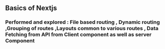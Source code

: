 ## Basics of Nextjs

### Performed and explored : File based routing , Dynamic routing ,Grouping of routes ,Layouts common to various routes , Data Fetching from API from Client component as well as server Component

